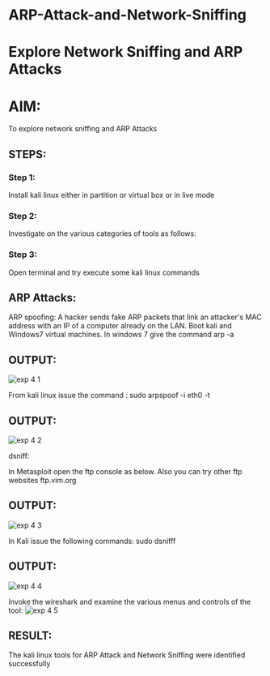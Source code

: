 # ARP-Attack-and-Network-Sniffing
# Explore Network Sniffing and ARP Attacks

# AIM:

To explore network sniffing and ARP Attacks

## STEPS:

### Step 1:

Install kali linux either in partition or virtual box or in live mode

### Step 2:

Investigate on the various categories of tools as follows:


### Step 3:
Open terminal and try execute some kali linux commands

## ARP Attacks:  
ARP spoofing: A hacker sends fake ARP packets that link an attacker's MAC address with an IP of a computer already on the LAN. 
Boot kali and Windows7 virtual machines.
In windows 7 give the command arp -a
## OUTPUT:

![exp 4 1](https://github.com/keerthanaa10/ARP-Attack-and-Network-Sniffing/assets/132996371/90e09f6b-3ce8-4e08-90f1-c1c04e600d46)


From kali linux issue the command :
sudo arpspoof -i eth0 -t <target system> <gateway>
## OUTPUT:
![exp 4 2](https://github.com/keerthanaa10/ARP-Attack-and-Network-Sniffing/assets/132996371/f8969e37-1241-4387-8fb2-2a53e0fe79b6)

 dsniff:






In Metasploit open the ftp console as below. Also you can try other ftp websites ftp.vim.org
## OUTPUT:

![exp 4 3](https://github.com/keerthanaa10/ARP-Attack-and-Network-Sniffing/assets/132996371/5490dde0-a4c0-4e93-b0aa-ec82d7ea255c)


In Kali issue the following commands:
sudo dsnifff
## OUTPUT:

![exp 4 4](https://github.com/keerthanaa10/ARP-Attack-and-Network-Sniffing/assets/132996371/84db6105-e1e7-41c2-8fe4-928092755391)


Invoke the wireshark and examine the various menus  and controls of the tool:
![exp 4 5](https://github.com/keerthanaa10/ARP-Attack-and-Network-Sniffing/assets/132996371/e1bb9d7b-8d86-46ff-8217-4ff94819f4d4)


## RESULT:
The kali linux tools for ARP Attack and Network Sniffing were identified successfully
